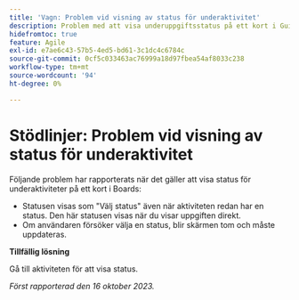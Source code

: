 ```yaml
---
title: 'Vagn: Problem vid visning av status för underaktivitet'
description: Problem med att visa underuppgiftsstatus på ett kort i Guids har rapporterats.
hidefromtoc: true
feature: Agile
exl-id: e7ae6c43-57b5-4ed5-bd61-3c1dc4c6784c
source-git-commit: 0cf5c033463ac76999a18d97fbea54af8033c238
workflow-type: tm+mt
source-wordcount: '94'
ht-degree: 0%

---
```


# Stödlinjer: Problem vid visning av status för underaktivitet


Följande problem har rapporterats när det gäller att visa status för underaktiviteter på ett kort i Boards:

* Statusen visas som &quot;Välj status&quot; även när aktiviteten redan har en status. Den här statusen visas när du visar uppgiften direkt.
* Om användaren försöker välja en status, blir skärmen tom och måste uppdateras.

**Tillfällig lösning**

Gå till aktiviteten för att visa status.

_Först rapporterad den 16 oktober 2023._
